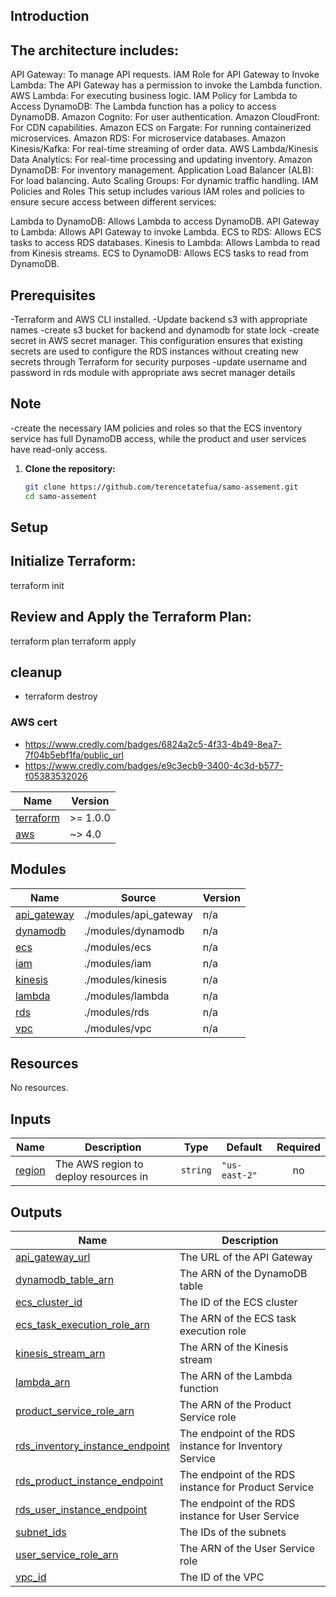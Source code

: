 ## Introduction
## The architecture includes:

API Gateway: To manage API requests. IAM Role for API Gateway to Invoke Lambda: The API Gateway has a permission to invoke the Lambda function.
AWS Lambda: For executing business logic. IAM Policy for Lambda to Access DynamoDB: The Lambda function has a policy to access DynamoDB.
Amazon Cognito: For user authentication.
Amazon CloudFront: For CDN capabilities.
Amazon ECS on Fargate: For running containerized microservices.
Amazon RDS: For microservice databases.
Amazon Kinesis/Kafka: For real-time streaming of order data.
AWS Lambda/Kinesis Data Analytics: For real-time processing and updating inventory.
Amazon DynamoDB: For inventory management.
Application Load Balancer (ALB): For load balancing.
Auto Scaling Groups: For dynamic traffic handling.
IAM Policies and Roles
This setup includes various IAM roles and policies to ensure secure access between different services:

Lambda to DynamoDB: Allows Lambda to access DynamoDB.
API Gateway to Lambda: Allows API Gateway to invoke Lambda.
ECS to RDS: Allows ECS tasks to access RDS databases.
Kinesis to Lambda: Allows Lambda to read from Kinesis streams.
ECS to DynamoDB: Allows ECS tasks to read from DynamoDB.

## Prerequisites

-Terraform and AWS CLI installed.
-Update backend s3 with appropriate names
-create s3 bucket for backend and dynamodb for state lock
-create secret in AWS secret manager. This configuration ensures that existing secrets are used to configure the RDS instances without creating new secrets through Terraform for security purposes
-update username and password in rds module with appropriate aws secret manager details

## Note
-create the necessary IAM policies and roles so that the ECS inventory service has full DynamoDB access, while the product and user services have read-only access.

1. **Clone the repository:**

   ```sh
   git clone https://github.com/terencetatefua/samo-assement.git
   cd samo-assement

## Setup
## Initialize Terraform:
 terraform init
 ## Review and Apply the Terraform Plan:
terraform plan
terraform apply
## cleanup
- terraform destroy

### AWS cert
- https://www.credly.com/badges/6824a2c5-4f33-4b49-8ea7-7f04b5ebf1fa/public_url
- https://www.credly.com/badges/e9c3ecb9-3400-4c3d-b577-f05383532026


| Name | Version |
|------|---------|
| <a name="requirement_terraform"></a> [terraform](#requirement\_terraform) | >= 1.0.0 |
| <a name="requirement_aws"></a> [aws](#requirement\_aws) | ~> 4.0 |


## Modules

| Name | Source | Version |
|------|--------|---------|
| <a name="module_api_gateway"></a> [api\_gateway](#module\_api\_gateway) | ./modules/api_gateway | n/a |
| <a name="module_dynamodb"></a> [dynamodb](#module\_dynamodb) | ./modules/dynamodb | n/a |
| <a name="module_ecs"></a> [ecs](#module\_ecs) | ./modules/ecs | n/a |
| <a name="module_iam"></a> [iam](#module\_iam) | ./modules/iam | n/a |
| <a name="module_kinesis"></a> [kinesis](#module\_kinesis) | ./modules/kinesis | n/a |
| <a name="module_lambda"></a> [lambda](#module\_lambda) | ./modules/lambda | n/a |
| <a name="module_rds"></a> [rds](#module\_rds) | ./modules/rds | n/a |
| <a name="module_vpc"></a> [vpc](#module\_vpc) | ./modules/vpc | n/a |

## Resources

No resources.

## Inputs

| Name | Description | Type | Default | Required |
|------|-------------|------|---------|:--------:|
| <a name="input_region"></a> [region](#input\_region) | The AWS region to deploy resources in | `string` | `"us-east-2"` | no |

## Outputs

| Name | Description |
|------|-------------|
| <a name="output_api_gateway_url"></a> [api\_gateway\_url](#output\_api\_gateway\_url) | The URL of the API Gateway |
| <a name="output_dynamodb_table_arn"></a> [dynamodb\_table\_arn](#output\_dynamodb\_table\_arn) | The ARN of the DynamoDB table |
| <a name="output_ecs_cluster_id"></a> [ecs\_cluster\_id](#output\_ecs\_cluster\_id) | The ID of the ECS cluster |
| <a name="output_ecs_task_execution_role_arn"></a> [ecs\_task\_execution\_role\_arn](#output\_ecs\_task\_execution\_role\_arn) | The ARN of the ECS task execution role |
| <a name="output_kinesis_stream_arn"></a> [kinesis\_stream\_arn](#output\_kinesis\_stream\_arn) | The ARN of the Kinesis stream |
| <a name="output_lambda_arn"></a> [lambda\_arn](#output\_lambda\_arn) | The ARN of the Lambda function |
| <a name="output_product_service_role_arn"></a> [product\_service\_role\_arn](#output\_product\_service\_role\_arn) | The ARN of the Product Service role |
| <a name="output_rds_inventory_instance_endpoint"></a> [rds\_inventory\_instance\_endpoint](#output\_rds\_inventory\_instance\_endpoint) | The endpoint of the RDS instance for Inventory Service |
| <a name="output_rds_product_instance_endpoint"></a> [rds\_product\_instance\_endpoint](#output\_rds\_product\_instance\_endpoint) | The endpoint of the RDS instance for Product Service |
| <a name="output_rds_user_instance_endpoint"></a> [rds\_user\_instance\_endpoint](#output\_rds\_user\_instance\_endpoint) | The endpoint of the RDS instance for User Service |
| <a name="output_subnet_ids"></a> [subnet\_ids](#output\_subnet\_ids) | The IDs of the subnets |
| <a name="output_user_service_role_arn"></a> [user\_service\_role\_arn](#output\_user\_service\_role\_arn) | The ARN of the User Service role |
| <a name="output_vpc_id"></a> [vpc\_id](#output\_vpc\_id) | The ID of the VPC |
